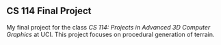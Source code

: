 ## CS 114 Final Project

My final project for the class _CS 114: Projects in Advanced 3D Computer Graphics_ at UCI. This project focuses on procedural generation of terrain.
